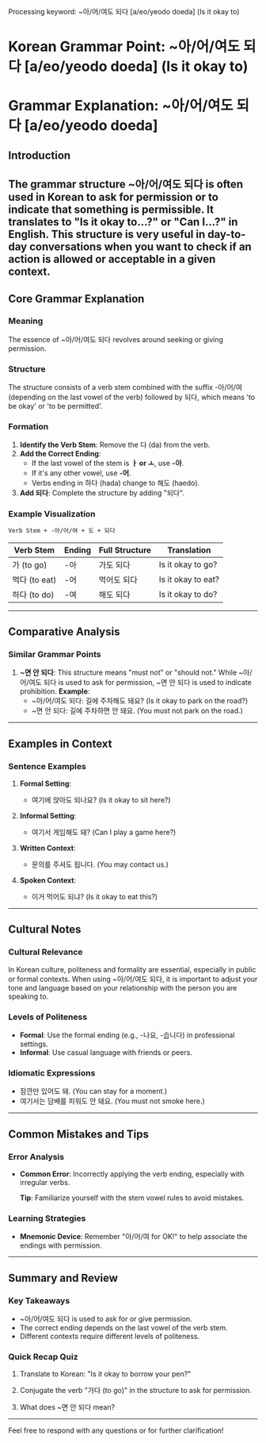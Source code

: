 Processing keyword: ~아/어/여도 되다 [a/eo/yeodo doeda] (Is it okay to)
# Korean Grammar Point: ~아/어/여도 되다 [a/eo/yeodo doeda] (Is it okay to)
# Grammar Explanation: ~아/어/여도 되다 [a/eo/yeodo doeda]
## Introduction
The grammar structure ~아/어/여도 되다 is often used in Korean to ask for permission or to indicate that something is permissible. It translates to "Is it okay to...?" or "Can I...?" in English. This structure is very useful in day-to-day conversations when you want to check if an action is allowed or acceptable in a given context.
---
## Core Grammar Explanation
### Meaning
The essence of ~아/어/여도 되다 revolves around seeking or giving permission. 
### Structure
The structure consists of a verb stem combined with the suffix -아/어/여 (depending on the last vowel of the verb) followed by 되다, which means 'to be okay' or 'to be permitted'. 
### Formation
1. **Identify the Verb Stem**: Remove the 다 (da) from the verb.
2. **Add the Correct Ending**:
   - If the last vowel of the stem is **ㅏ or ㅗ**, use **-아**.
   - If it's any other vowel, use **-어**.
   - Verbs ending in 하다 (hada) change to 해도 (haedo).
3. **Add 되다**: Complete the structure by adding "되다".
### Example Visualization
```markdown
Verb Stem + -아/어/여 + 도 + 되다
```
| Verb Stem | Ending | Full Structure         | Translation            |
|-----------|--------|------------------------|------------------------|
| 가 (to go) | -아    | 가도 되다              | Is it okay to go?      |
| 먹다 (to eat) | -어    | 먹어도 되다          | Is it okay to eat?     |
| 하다 (to do) | -여   | 해도 되다              | Is it okay to do?      |
---
## Comparative Analysis
### Similar Grammar Points
1. **~면 안 되다**: This structure means "must not" or "should not." While ~아/어/여도 되다 is used to ask for permission, ~면 안 되다 is used to indicate prohibition.
   **Example**:
   - ~아/어/여도 되다: 길에 주차해도 돼요? (Is it okay to park on the road?)
   - ~면 안 되다: 길에 주차하면 안 돼요. (You must not park on the road.)
---
## Examples in Context
### Sentence Examples
1. **Formal Setting**:
   - 여기에 앉아도 되나요? (Is it okay to sit here?)
   
2. **Informal Setting**:
   - 여기서 게임해도 돼? (Can I play a game here?)
3. **Written Context**:
   - 문의를 주셔도 됩니다. (You may contact us.)
4. **Spoken Context**:
   - 이거 먹어도 되냐? (Is it okay to eat this?)
---
## Cultural Notes
### Cultural Relevance
In Korean culture, politeness and formality are essential, especially in public or formal contexts. When using ~아/어/여도 되다, it is important to adjust your tone and language based on your relationship with the person you are speaking to.
### Levels of Politeness
- **Formal**: Use the formal ending (e.g., -나요, -습니다) in professional settings.
- **Informal**: Use casual language with friends or peers.
### Idiomatic Expressions
- 잠깐만 있어도 돼. (You can stay for a moment.)
- 여기서는 담배를 피워도 안 돼요. (You must not smoke here.)
---
## Common Mistakes and Tips
### Error Analysis
- **Common Error**: Incorrectly applying the verb ending, especially with irregular verbs.
  
  **Tip**: Familiarize yourself with the stem vowel rules to avoid mistakes.
### Learning Strategies
- **Mnemonic Device**: Remember "아/어/여 for OK!" to help associate the endings with permission.
  
---
## Summary and Review
### Key Takeaways
- ~아/어/여도 되다 is used to ask for or give permission.
- The correct ending depends on the last vowel of the verb stem.
- Different contexts require different levels of politeness.
### Quick Recap Quiz
1. Translate to Korean: "Is it okay to borrow your pen?"
   
2. Conjugate the verb "가다 (to go)" in the structure to ask for permission.
3. What does ~면 안 되다 mean? 
---
Feel free to respond with any questions or for further clarification!
